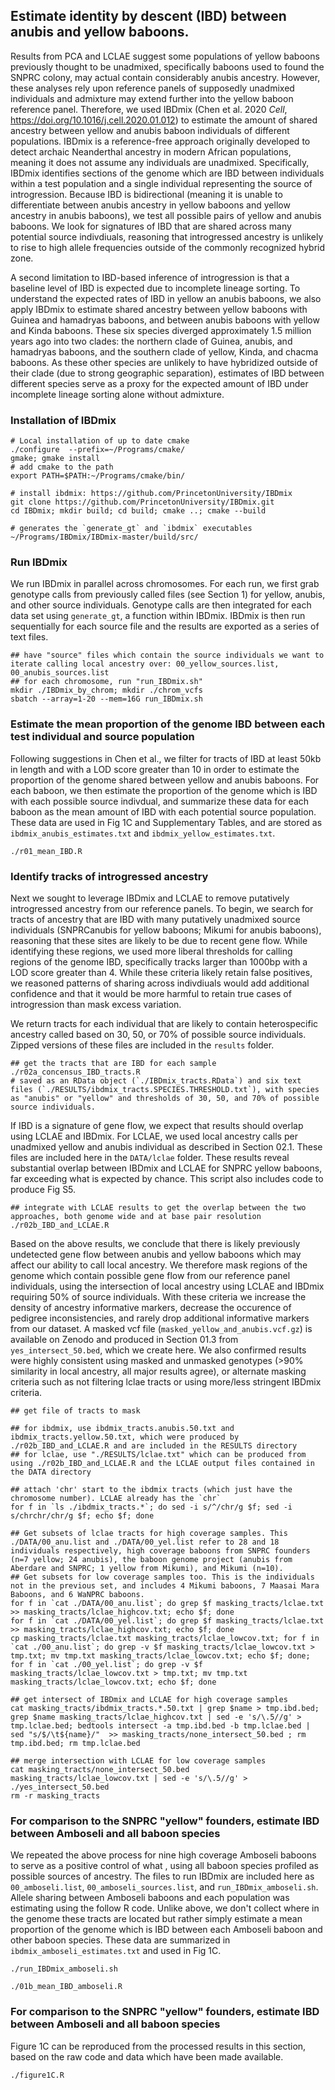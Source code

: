 ## Estimate identity by descent (IBD) between anubis and yellow baboons. 

Results from PCA and LCLAE suggest some populations of yellow baboons previously thought to be unadmixed, specifically baboons used to found the SNPRC colony, may actual contain considerably anubis ancestry. However, these analyses rely upon reference panels of supposedly unadmixed individuals and admixture may extend further into the yellow baboon reference panel. Therefore, we used IBDmix (Chen et al. 2020 _Cell_, https://doi.org/10.1016/j.cell.2020.01.012) to estimate the amount of shared ancestry between yellow and anubis baboon individuals of different populations. IBDmix is a reference-free approach originally developed to detect archaic Neanderthal ancestry in modern African populations, meaning it does not assume any individuals are unadmixed. Specifically, IBDmix identifies sections of the genome which are IBD between individuals within a test population and a single individual representing the source of introgression. Because IBD is bidirectional (meaning it is unable to differentiate between anubis ancestry in yellow baboons and yellow ancestry in anubis baboons), we test all possible pairs of yellow and anubis baboons. We look for signatures of IBD that are shared across many potential source indivdiuals, reasoning that introgressed ancestry is unlikely to rise to high allele frequencies outside of the commonly recognized hybrid zone. 

A second limitation to IBD-based inference of introgression is that a baseline level of IBD is expected due to incomplete lineage sorting. To understand the expected rates of IBD in yellow an anubis baboons, we also apply IBDmix to estimate shared ancestry between yellow baboons with Guinea and hamadryas baboons, and between anubis baboons with yellow and Kinda baboons. These six species diverged approximately 1.5 million years ago into two clades: the northern clade of Guinea, anubis, and hamadryas baboons, and the southern clade of yellow, Kinda, and chacma baboons. As these other species are unlikely to have hybridized outside of their clade (due to strong geographic separation), estimates of IBD between different species serve as a proxy for the expected amount of IBD under incomplete lineage sorting alone without admixture. 


### Installation of IBDmix
```console 
# Local installation of up to date cmake 
./configure  --prefix=~/Programs/cmake/
gmake; gmake install 
# add cmake to the path
export PATH=$PATH:~/Programs/cmake/bin/

# install ibdmix: https://github.com/PrincetonUniversity/IBDmix
git clone https://github.com/PrincetonUniversity/IBDmix.git
cd IBDmix; mkdir build; cd build; cmake ..; cmake --build

# generates the `generate_gt` and `ibdmix` executables
~/Programs/IBDmix/IBDmix-master/build/src/
```

### Run IBDmix
We run IBDmix in parallel across chromosomes. For each run, we first grab genotype calls from previously called files (see Section 1) for yellow, anubis, and other source individuals. Genotype calls are then integrated for each data set using `generate_gt`, a function within IBDmix. IBDmix is then run sequentially for each source file and the results are exported as a series of text files.  

```console 
## have "source" files which contain the source individuals we want to iterate calling local ancestry over: 00_yellow_sources.list, 00_anubis_sources.list
## for each chromosome, run "run_IBDmix.sh"
mkdir ./IBDmix_by_chrom; mkdir ./chrom_vcfs
sbatch --array=1-20 --mem=16G run_IBDmix.sh
```

### Estimate the mean proportion of the genome IBD between each test individual and source population
Following suggestions in Chen et al., we filter for tracts of IBD at least 50kb in length and with a LOD score greater than 10 in order to estimate the proportion of the genome shared between yellow and anubis baboons. For each baboon, we then estimate the proportion of the genome which is IBD with each possible source indivdual, and summarize these data for each baboon as the mean amount of IBD with each potential source population. These data are used in Fig 1C and Supplementary Tables, and are stored as `ibdmix_anubis_estimates.txt` and `ibdmix_yellow_estimates.txt`. 

```console
./r01_mean_IBD.R
```

### Identify tracks of introgressed ancestry 
Next we sought to leverage IBDmix and LCLAE to remove putatively introgressed ancestry from our reference panels. To begin, we search for tracts of ancestry that are IBD with many putatively unadmixed source individuals (SNPRCanubis for yellow baboons; Mikumi for anubis baboons), reasoning that these sites are likely to be due to recent gene flow. While identifying these regions, we used more liberal thresholds for calling regions of the genome IBD, specifically tracks larger than 1000bp with a LOD score greater than 4. While these criteria likely retain false positives, we reasoned patterns of sharing across indivdiuals would add additional confidence and that it would be more harmful to retain true cases of introgression than mask excess variation. 

We return tracts for each individual that are likely to contain heterospecific ancestry called based on 30, 50, or 70% of possible source individuals. Zipped versions of these files are included in the `results` folder.

```console
## get the tracts that are IBD for each sample
./r02a_concensus_IBD_tracts.R
# saved as an RData object (`./IBDmix_tracts.RData`) and six text files (`./RESULTS/ibdmix_tracts.SPECIES.THRESHOLD.txt`), with species as "anubis" or "yellow" and thresholds of 30, 50, and 70% of possible source individuals. 
```

If IBD is a signature of gene flow, we expect that results should overlap using LCLAE and IBDmix. For LCLAE, we used local ancestry calls per unadmixed yellow and anubis individual as described in Section 02.1. These files are included here in the `DATA/lclae` folder. These results reveal substantial overlap between IBDmix and LCLAE for SNPRC yellow baboons, far exceeding what is expected by chance. This script also includes code to produce Fig S5. 


```console
## integrate with LCLAE results to get the overlap between the two approaches, both genome wide and at base pair resolution
./r02b_IBD_and_LCLAE.R
```

Based on the above results, we conclude that there is likely previously undetected gene flow between anubis and yellow baboons which may affect our ability to call local ancestry. We therefore mask regions of the genome which contain possible gene flow from our reference panel individuals, using the intersection of local ancestry using LCLAE and IBDmix requiring 50% of source individuals. With these criteria we increase the density of ancestry informative markers, decrease the occurence of pedigree inconsistencies, and rarely drop additional informative markers from our dataset. A masked vcf file (`masked_yellow_and_anubis.vcf.gz`) is available on Zenodo and produced in Section 01.3 from `yes_intersect_50.bed`, which we create here. We also confirmed results were highly consistent using masked and unmasked genotypes (>90% similarity in local ancestry, all major results agree), or alternate masking criteria such as not filtering lclae tracts or using more/less stringent IBDmix criteria. 

```console
## get file of tracts to mask

## for ibdmix, use ibdmix_tracts.anubis.50.txt and ibdmix_tracts.yellow.50.txt, which were produced by ./r02b_IBD_and_LCLAE.R and are included in the RESULTS directory
## for lclae, use "./RESULTS/lclae.txt" which can be produced from using ./r02b_IBD_and_LCLAE.R and the LCLAE output files contained in the DATA directory

## attach 'chr' start to the ibdmix tracts (which just have the chromosome number). LCLAE already has the `chr`
for f in `ls ./ibdmix_tracts.*`; do sed -i s/^/chr/g $f; sed -i s/chrchr/chr/g $f; echo $f; done 

## Get subsets of lclae tracts for high coverage samples. This ./DATA/00_anu.list and ./DATA/00_yel.list refer to 28 and 18 individuals respectively, high coverage baboons from SNPRC founders (n=7 yellow; 24 anubis), the baboon genome project (anubis from Aberdare and SNPRC; 1 yellow from Mikumi), and Mikumi (n=10). 
## Get subsets for low coverage samples too. This is the individuals not in the previous set, and includes 4 Mikumi baboons, 7 Maasai Mara Baboons, and 6 WaNPRC baboons. 
for f in `cat ./DATA/00_anu.list`; do grep $f masking_tracts/lclae.txt >> masking_tracts/lclae_highcov.txt; echo $f; done 
for f in `cat ./DATA/00_yel.list`; do grep $f masking_tracts/lclae.txt >> masking_tracts/lclae_highcov.txt; echo $f; done 
cp masking_tracts/lclae.txt masking_tracts/lclae_lowcov.txt; for f in `cat ./00_anu.list`; do grep -v $f masking_tracts/lclae_lowcov.txt > tmp.txt; mv tmp.txt masking_tracts/lclae_lowcov.txt; echo $f; done; for f in `cat ./00_yel.list`; do grep -v $f masking_tracts/lclae_lowcov.txt > tmp.txt; mv tmp.txt masking_tracts/lclae_lowcov.txt; echo $f; done 

## get intersect of IBDmix and LCLAE for high coverage samples
cat masking_tracts/ibdmix_tracts.*.50.txt | grep $name > tmp.ibd.bed; grep $name masking_tracts/lclae_highcov.txt | sed -e 's/\.5//g' > tmp.lclae.bed; bedtools intersect -a tmp.ibd.bed -b tmp.lclae.bed | sed "s/$/\t${name}/"  >> masking_tracts/none_intersect_50.bed ; rm tmp.ibd.bed; rm tmp.lclae.bed 

## merge intersection with LCLAE for low coverage samples 
cat masking_tracts/none_intersect_50.bed masking_tracts/lclae_lowcov.txt | sed -e 's/\.5//g' > ./yes_intersect_50.bed
rm -r masking_tracts

```



### For comparison to the SNPRC "yellow" founders, estimate IBD between Amboseli and all baboon species
We repeated the above process for nine high coverage Amboseli baboons to serve as a positive control of what , using all baboon species profiled as possible sources of ancestry. The files to run IBDmix are included here as `00_amboseli.list`, `00_amboseli_sources.list`, and `run_IBDmix_amboseli.sh`. Allele sharing between Amboseli baboons and each population was estimating using the follow R code. Unlike above, we don't collect where in the genome these tracts are located but rather simply estimate a mean proportion of the genome which is IBD between each Amboseli baboon and other baboon species. These data are summarized in `ibdmix_amboseli_estimates.txt` and used in Fig 1C. 

```console
./run_IBDmix_amboseli.sh

./01b_mean_IBD_amboseli.R
```

### For comparison to the SNPRC "yellow" founders, estimate IBD between Amboseli and all baboon species
Figure 1C can be reproduced from the processed results in this section, based on the raw code and data which have been made available. 

```console
./figure1C.R
```
